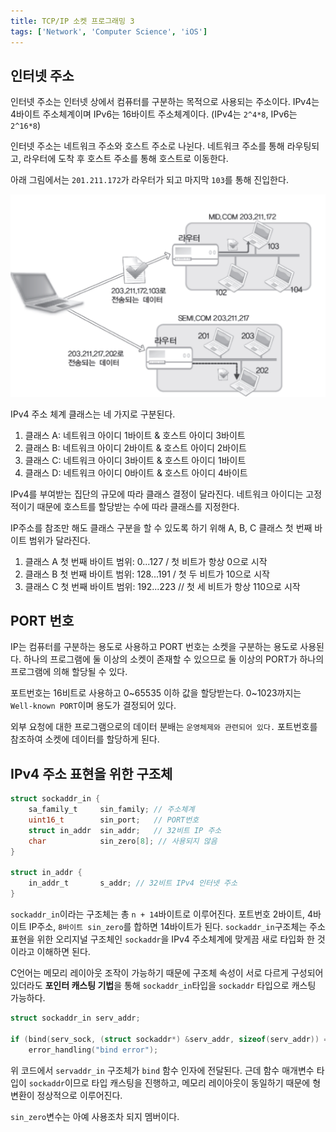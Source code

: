 ```yaml
---
title: TCP/IP 소켓 프로그래밍 3
tags: ['Network', 'Computer Science', 'iOS']
---
```


## 인터넷 주소

인터넷 주소는 인터넷 상에서 컴퓨터를 구분하는 목적으로 사용되는 주소이다. IPv4는 4바이트 주소체계이며 IPv6는 16바이트 주소체계이다. (IPv4는 `2^4*8`, IPv6는 `2^16*8`)

인터넷 주소는 네트워크 주소와 호스트 주소로 나뉜다. 네트워크 주소를 통해 라우팅되고, 라우터에 도착 후 호스트 주소를 통해 호스트로 이동한다.

아래 그림에서는 `201.211.172`가 라우터가 되고 마지막 `103`를 통해 진입한다.

![3-1](../.vuepress/assets/CS/3-1.jpeg)

IPv4 주소 체계 클래스는 네 가지로 구분된다.

1. 클래스 A: 네트워크 아이디 1바이트 & 호스트 아이디 3바이트
2. 클래스 B: 네트워크 아이디 2바이트 & 호스트 아이디 2바이트
3. 클래스 C: 네트워크 아이디 3바이트 & 호스트 아이디 1바이트
4. 클래스 D: 네트워크 아이디 0바이트 & 호스트 아이디 4바이트

IPv4를 부여받는 집단의 규모에 따라 클래스 결정이 달라진다. 네트워크 아이디는 고정적이기 때문에 호스트를 할당받는 수에 따라 클래스를 지정한다.

IP주소를 참조만 해도 클래스 구분을 할 수 있도록 하기 위해 A, B, C 클래스 첫 번째 바이트 범위가 달라진다.

1. 클래스 A 첫 번째 바이트 범위: 0...127 / 첫 비트가 항상 0으로 시작
2. 클래스 B 첫 번째 바이트 범위: 128...191 / 첫 두 비트가 10으로 시작
3. 클래스 C 첫 번째 바이트 범위: 192...223 // 첫 세 비트가 항상 110으로 시작

## PORT 번호

IP는 컴퓨터를 구분하는 용도로 사용하고 PORT 번호는 소켓을 구분하는 용도로 사용된다. 하나의 프로그램에 둘 이상의 소켓이 존재할 수 있으므로 둘 이상의 PORT가 하나의 프로그램에 의해 할당될 수 있다.

포트번호는 16비트로 사용하고 0~65535 이하 값을 할당받는다. 0~1023까지는 `Well-known PORT`이며 용도가 결정되어 있다.

외부 요청에 대한 프로그램으로의 데이터 분배는 `운영체제와 관련되어 있다.` 포트번호를 참조하여 소켓에 데이터를 할당하게 된다.

## IPv4 주소 표현을 위한 구조체

```c
struct sockaddr_in {
    sa_family_t     sin_family; // 주소체계
    uint16_t        sin_port;   // PORT번호
    struct in_addr  sin_addr;   // 32비트 IP 주소
    char            sin_zero[8]; // 사용되지 않음
}

struct in_addr {
    in_addr_t       s_addr; // 32비트 IPv4 인터넷 주소
}
```

`sockaddr_in`이라는 구조체는 총 `n + 14`바이트로 이루어진다. 포트번호 2바이트, 4바이트 IP주소, `8바이트 sin_zero`를 합하면 14바이트가 된다. `sockaddr_in`구조체는 주소표현을 위한 오리지널 구조체인 `sockaddr`을 IPv4 주소체계에 맞게끔 새로 타입화 한 것이라고 이해하면 된다.

C언어는 메모리 레이아웃 조작이 가능하기 때문에 구조체 속성이 서로 다르게 구성되어 있더라도 **포인터 캐스팅 기법**을 통해 `sockaddr_in`타입을 `sockaddr` 타입으로 캐스팅 가능하다.

```c
struct sockaddr_in serv_addr;

if (bind(serv_sock, (struct sockaddr*) &serv_addr, sizeof(serv_addr)) == -1)
    error_handling("bind error");
```

위 코드에서 `servaddr_in` 구조체가 `bind` 함수 인자에 전달된다. 근데 함수 매개변수 타입이 `sockaddr`이므로 타입 캐스팅을 진행하고, 메모리 레이아웃이 동일하기 때문에 형 변환이 정상적으로 이루어진다.

`sin_zero`변수는 아예 사용조차 되지 멤버이다.
